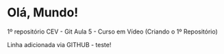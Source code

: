 # Olá, Mundo!
1º repositório CEV - Git
Aula 5 - Curso em Vídeo (Criando o 1º Repositório)


Linha adicionada via GITHUB - teste!
